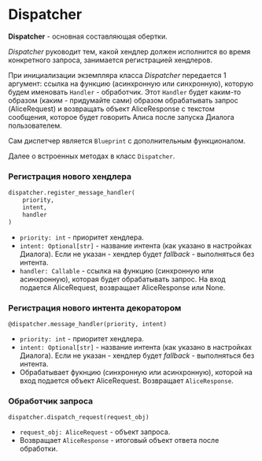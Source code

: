 # Dispatcher

**Dispatcher** - основная составляющая обертки.

_Dispatcher_ руководит тем, какой хендлер 
должен исполнится во время конкретного запроса, занимается
регистрацией хендлеров.

При инициализации экземпляра класса _Dispatcher_ передается 1 аргумент: ссылка на функцию (асинхронную или синхронную),
которую будем именовать `Handler` - обработчик. Этот `Handler` будет каким-то образом (каким - придумайте сами) образом
обрабатывать запрос (AliceRequest) и возвращать объект AliceResponse с текстом сообщения, которое будет говорить Алиса
после запуска Диалога пользователем.

Сам диспетчер является `Blueprint` с дополнительным функционалом.

Далее о встроенных методах в класс `Dispatcher`.

### Регистрация нового хендлера

```python
dispatcher.register_message_handler(
    priority, 
    intent, 
    handler
)
```
- `priority: int` - приоритет хендлера.
- `intent: Optional[str]` - название интента 
(как указано в настройках Диалога). Если не указан - хендлер 
будет _fallback_ - выполняться без интента.
- `handler: Callable` - ссылка на функцию (синхронную или
асинхронную), которая будет обрабатывать запрос. На вход 
подается AliceRequest, возвращает AliceResponse или None.

### Регистрация нового интента декоратором
`@dispatcher.message_handler(priority, intent)`

- `priority: int` - приоритет хендлера.
- `intent: Optional[str]` - название интента 
(как указано в настройках Диалога). Если не указан - хендлер 
будет _fallback_ - выполняться без интента.
- Обрабатывает фукнцию (синхронную или асинхронную), которой на вход подается объект AliceRequest.
  Возвращает `AliceResponse`.

### Обработчик запроса
`dispatcher.dispatch_request(request_obj)`

- `request_obj: AliceRequest` - объект запроса.
- Возвращает `AliceResponse` - итоговый объект ответа после
обработки.
